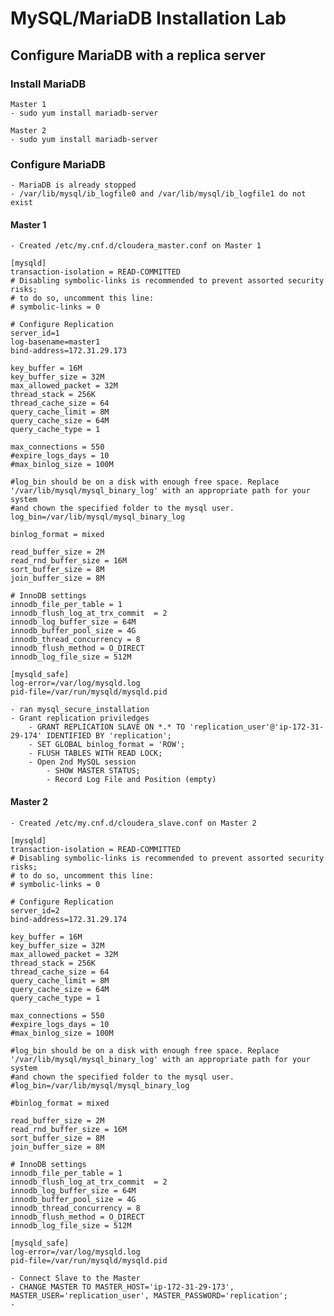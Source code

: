 # MySQL/MariaDB Installation Lab
## Configure MariaDB with a replica server

### Install MariaDB
	Master 1
	- sudo yum install mariadb-server
	
	Master 2
	- sudo yum install mariadb-server

### Configure MariaDB
	- MariaDB is already stopped
	- /var/lib/mysql/ib_logfile0 and /var/lib/mysql/ib_logfile1 do not exist
#### Master 1
	- Created /etc/my.cnf.d/cloudera_master.conf on Master 1
```
[mysqld]
transaction-isolation = READ-COMMITTED
# Disabling symbolic-links is recommended to prevent assorted security risks;
# to do so, uncomment this line:
# symbolic-links = 0

# Configure Replication
server_id=1
log-basename=master1
bind-address=172.31.29.173

key_buffer = 16M
key_buffer_size = 32M
max_allowed_packet = 32M
thread_stack = 256K
thread_cache_size = 64
query_cache_limit = 8M
query_cache_size = 64M
query_cache_type = 1

max_connections = 550
#expire_logs_days = 10
#max_binlog_size = 100M

#log_bin should be on a disk with enough free space. Replace '/var/lib/mysql/mysql_binary_log' with an appropriate path for your system
#and chown the specified folder to the mysql user.
log_bin=/var/lib/mysql/mysql_binary_log

binlog_format = mixed

read_buffer_size = 2M
read_rnd_buffer_size = 16M
sort_buffer_size = 8M
join_buffer_size = 8M

# InnoDB settings
innodb_file_per_table = 1
innodb_flush_log_at_trx_commit  = 2
innodb_log_buffer_size = 64M
innodb_buffer_pool_size = 4G
innodb_thread_concurrency = 8
innodb_flush_method = O_DIRECT
innodb_log_file_size = 512M

[mysqld_safe]
log-error=/var/log/mysqld.log
pid-file=/var/run/mysqld/mysqld.pid
```
	- ran mysql_secure_installation
	- Grant replication priviledges
		- GRANT REPLICATION SLAVE ON *.* TO 'replication_user'@'ip-172-31-29-174' IDENTIFIED BY 'replication';
		- SET GLOBAL binlog_format = 'ROW';
		- FLUSH TABLES WITH READ LOCK; 
		- Open 2nd MySQL session
			- SHOW MASTER STATUS;
			- Record Log File and Position (empty)

#### Master 2
	- Created /etc/my.cnf.d/cloudera_slave.conf on Master 2
```
[mysqld]
transaction-isolation = READ-COMMITTED
# Disabling symbolic-links is recommended to prevent assorted security risks;
# to do so, uncomment this line:
# symbolic-links = 0

# Configure Replication
server_id=2
bind-address=172.31.29.174

key_buffer = 16M
key_buffer_size = 32M
max_allowed_packet = 32M
thread_stack = 256K
thread_cache_size = 64
query_cache_limit = 8M
query_cache_size = 64M
query_cache_type = 1

max_connections = 550
#expire_logs_days = 10
#max_binlog_size = 100M

#log_bin should be on a disk with enough free space. Replace '/var/lib/mysql/mysql_binary_log' with an appropriate path for your system
#and chown the specified folder to the mysql user.
#log_bin=/var/lib/mysql/mysql_binary_log

#binlog_format = mixed

read_buffer_size = 2M
read_rnd_buffer_size = 16M
sort_buffer_size = 8M
join_buffer_size = 8M

# InnoDB settings
innodb_file_per_table = 1
innodb_flush_log_at_trx_commit  = 2
innodb_log_buffer_size = 64M
innodb_buffer_pool_size = 4G
innodb_thread_concurrency = 8
innodb_flush_method = O_DIRECT
innodb_log_file_size = 512M

[mysqld_safe]
log-error=/var/log/mysqld.log
pid-file=/var/run/mysqld/mysqld.pid
```
	- Connect Slave to the Master
	- CHANGE MASTER TO MASTER_HOST='ip-172-31-29-173', MASTER_USER='replication_user', MASTER_PASSWORD='replication';
	- 